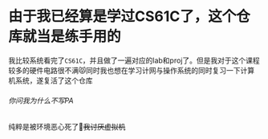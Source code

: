 # 由于我已经算是学过CS61C了，这个仓库就当是练手用的
我比较系统看完了`CS61C`，并且做了一遍对应的lab和proj了。但是我对于这个课程较多的硬件电路很不满😾同时我也想在学习计网与操作系统的同时复习一下计算机系统，遂复活了这个仓库
###### 你问我为什么不写PA
纯粹是被环境恶心死了🤗~~我讨厌虚拟机~~
